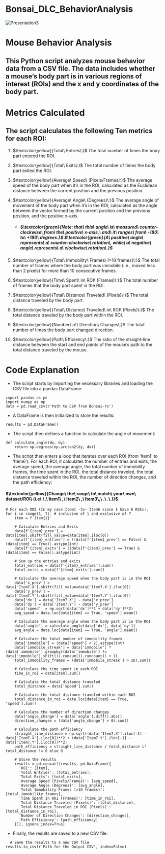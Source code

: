 # Bonsai_DLC_BehaviorAnalysis
![Presentation3](https://github.com/farhanaugustine/Bonsai_DLC_BehaviorAnalysis/assets/54376988/e4076c89-a964-44e4-b428-9acb84143d19)

# Mouse Behavior Analysis

## This Python script analyzes mouse behavior data from a CSV file. The data includes whether a mouse’s body part is in various regions of interest (ROIs) and the x and y coordinates of the body part.

# Metrics Calculated
## The script calculates the following Ten metrics for each ROI:

1. $\textcolor{yellow}{Total\ Entries\:}$ The total number of times the body part entered the ROI.
2. $\textcolor{yellow}{Total\ Exits\:}$ The total number of times the body part exited the ROI.
3. $\textcolor{yellow}{Average\ Speed\ (Pixels/Frames):}$ The average speed of the body part when it’s in the ROI, calculated as the Euclidean distance between the current position and the previous position.
4. $\textcolor{yellow}{Average\ Angle\ (Degrees)\:}$ The average angle of movement of the body part when it’s in the ROI, calculated as the angle between the vector formed by the current position and the previous position, and the positive x-axis.
     - ##### $\textcolor{green}{Note\: that\ this\ angle\ is\ measured\ counter-clockwise\ from\ the\ positive\ x-axis\,\ and\ it\ ranges\ from\ -180\ to\ +180\ degrees\.\}$ $\textcolor{green}{A\ positive\ angle\ represents\ a\ counter-clockwise\ rotation\, while\ a\ negative\ angle\ represents\ a\ clockwise\ rotation\.}$

5. $\textcolor{yellow}{Total\ Immobility\ Frames\ (>10 frames)\:}$ The total number of frames where the body part was immobile (i.e., moved less than 2 pixels) for more than 10 consecutive frames.
6. $\textcolor{yellow}{Time\ Spent\ in\ ROI\ (Frames)\:}$ The total number of frames that the body part spent in the ROI.
7. $\textcolor{yellow}{Total\ Distance\ Traveled\ (Pixels)\:}$ The total distance traveled by the body part.
8. $\textcolor{yellow}{Total\ Distance\ Traveled\ in\ ROI\ (Pixels)\:}$ The total distance traveled by the body part within the ROI.
9. $\textcolor{yellow}{Number\ of\ Direction\ Changes\:}$ The total number of times the body part changed direction.
10. $\textcolor{yellow}{Path\ Efficiency\:}$ The ratio of the straight-line distance between the start and end points of the mouse’s path to the total distance traveled by the mouse.

# Code Explanation
- The script starts by importing the necessary libraries and loading the CSV file into a pandas DataFrame:

```
import pandas as pd
import numpy as np
data = pd.read_csv(r'Path to CSV from Bonsai-rx')
```
- A DataFrame is then initialized to store the results:
```
results = pd.DataFrame()
```
- The script then defines a function to calculate the angle of movement:
```
def calculate_angle(dx, dy):
    return np.degrees(np.arctan2(dy, dx))
```
- The script then enters a loop that iterates over each ROI (from ‘Item1’ to ‘Item6’). For each ROI, it calculates the number of entries and exits, the average speed, the average angle, the total number of immobility frames, the time spent in the ROI, the total distance traveled, the total distance traveled within the ROI, the number of direction changes, and the path efficiency:

#### $\textcolor{yellow}{Change\ the\ range\ to\ match\ your\ own\ dataset/ROI\ (i.e\.\,\ Item1\ ,\ Item2\ ,\ Item3\,\ .\ .\.)}$
```
# For each ROI (In my case Item1 -to- Item6 since I have 6 ROIs).
for i in range(1, 7): # inclusive of 1 and exclusive of 7
    item = f'Item{i}'

    # Calculate Entries and Exits
    data[f'{item}_prev'] = data[item].shift(fill_value=data[item].iloc[0])
    data[f'{item}_entries'] = ((data[f'{item}_prev'] == False) & (data[item] == True)).astype(int)
    data[f'{item}_exits'] = ((data[f'{item}_prev'] == True) & (data[item] == False)).astype(int)

    # Sum up the entries and exits
    total_entries = data[f'{item}_entries'].sum()
    total_exits = data[f'{item}_exits'].sum()

    # Calculate the average speed when the body part is in the ROI
    data['x_prev'] = data['Item7.X'].shift(fill_value=data['Item7.X'].iloc[0])
    data['y_prev'] = data['Item7.Y'].shift(fill_value=data['Item7.Y'].iloc[0])
    data['dx'] = data['Item7.X'] - data['x_prev']
    data['dy'] = data['Item7.Y'] - data['y_prev']
    data['speed'] = np.sqrt(data['dx']**2 + data['dy']**2)
    avg_speed = data.loc[data[item] == True, 'speed'].mean()

    # Calculate the average angle when the body part is in the ROI
    data['angle'] = calculate_angle(data['dx'], data['dy'])
    avg_angle = data.loc[data[item] == True, 'angle'].mean()

    # Calculate the total number of immobility frames
    data['immobile'] = (data['speed'] < 2).astype(int)
    data['immobile_streak'] = data['immobile'] * (data['immobile'].groupby((data['immobile'] != data['immobile'].shift()).cumsum()).cumcount() + 1)
    total_immobility_frames = (data['immobile_streak'] > 10).sum()

    # Calculate the time spent in each ROI
    time_in_roi = data[item].sum()

    # Calculate the total distance traveled
    total_distance = data['speed'].sum()

    # Calculate the total distance traveled within each ROI
    total_distance_in_roi = data.loc[data[item] == True, 'speed'].sum()

    # Calculate the number of direction changes
    data['angle_change'] = data['angle'].diff().abs()
    direction_changes = (data['angle_change'] > 0).sum()

    # Calculate the path efficiency
    straight_line_distance = np.sqrt((data['Item7.X'].iloc[-1] - data['Item7.X'].iloc[0])**2 + (data['Item7.Y'].iloc[-1] - data['Item7.Y'].iloc[0])**2)
    path_efficiency = straight_line_distance / total_distance if total_distance != 0 else 0

    # Store the results
    results = pd.concat([results, pd.DataFrame({
      'ROI': [item],
      'Total Entries': [total_entries],
      'Total Exits': [total_exits],
      'Average Speed (Pixels/Frames)': [avg_speed],
      'Average Angle (Degrees)': [avg_angle],
      'Total Immobility Frames (>10 frames)': [total_immobility_frames],
      'Time Spent in ROI (Frames)': [time_in_roi],
      'Total Distance Traveled (Pixels)': [total_distance],
      'Total Distance Traveled in ROI (Pixels)': [total_distance_in_roi],
      'Number of Direction Changes': [direction_changes],
      'Path Efficiency': [path_efficiency]
    })], ignore_index=True)
```
- Finally, the results are saved to a new CSV file:
```
  # Save the results to a new CSV file
results.to_csv(r'Path for the Output CSV', index=False)
```
